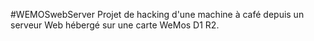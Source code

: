 #WEMOSwebServer
Projet de hacking d'une machine à café depuis un serveur Web hébergé sur une carte WeMos D1 R2.